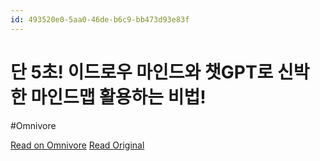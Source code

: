 ```yaml
---
id: 493520e0-5aa0-46de-b6c9-bb473d93e83f
---
```


# 단 5초! 이드로우 마인드와 챗GPT로 신박한 마인드맵 활용하는 비법!
#Omnivore

[Read on Omnivore](https://omnivore.app/me/https-youtube-com-watch-v-io-e-ntc-njxmo-1929366d50b)
[Read Original](https://youtube.com/watch?v=IoENtcNjxmo)

